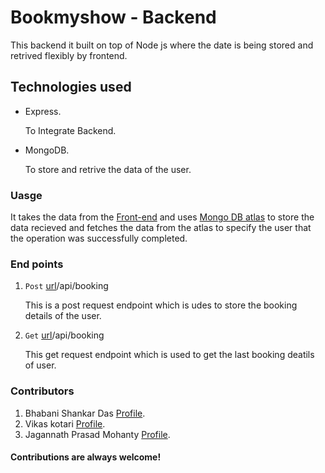 
# Bookmyshow - Backend

This backend it built on top of Node js where the date is being stored and retrived flexibly by frontend.

## Technologies used
- Express.
   
    To Integrate Backend.
- MongoDB.

    To store and retrive the data of the user.

### Uasge 
It takes the data from the [Front-end](https://linktodocumentation) and uses [Mongo DB atlas](https://www.mongodb.com/cloud/atlas/register) to store the data recieved and fetches the data from the atlas to specify the user that the 
operation was successfully completed.

### End points
1. `Post` [url](https://bookmyshow-api.onrender.com)/api/booking 

   This is a post request endpoint which is udes to store the booking details of the user.

2. `Get` [url](https://bookmyshow-api.onrender.com)/api/booking

   This get request endpoint which is used to get the last booking deatils of user.
    

### Contributors
1. Bhabani Shankar Das [Profile](https://github.com/Shankar2612).
2. Vikas kotari [Profile](https://github.com/vikas-viki).
3. Jagannath Prasad Mohanty [Profile](https://github.com/Jagannath04).

#### Contributions are always welcome!


